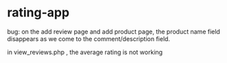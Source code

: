 # rating-app

bug:
on the add review page and add product page, the product name field disappears as we come to the comment/description field.

in view_reviews.php , the average rating is not working



